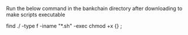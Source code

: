 Run the below command in the bankchain directory after downloading to make scripts executable

find ./ -type f -iname "*.sh" -exec chmod +x {} \;
